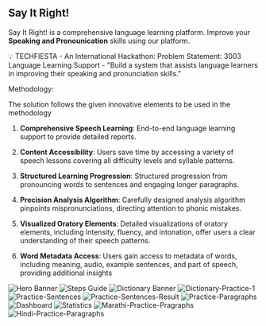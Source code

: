 ## Say It Right!
Say It Right! is a comprehensive language learning platform. Improve your **Speaking and Pronounication** skills using our platform.

💡 TECHFIESTA - An International Hackathon: Problem Statement: 3003 Language Learning Support - "Build a system that assists language learners in improving their speaking and pronunciation skills."

Methodology:

The solution follows the given innovative elements to be used in the methodology

1. **Comprehensive Speech Learning**: End-to-end language learning support to provide detailed reports.

3. **Content Accessibility**: Users save time by accessing a variety of speech lessons covering all difficulty levels and syllable patterns.

4. **Structured Learning Progression**: Structured progression from pronouncing words to sentences and engaging longer paragraphs.

5. **Precision Analysis Algorithm**: Carefully designed analysis algorithm pinpoints mispronunciations, directing attention to phonic mistakes.

6. **Visualized Oratory Elements**: Detailed visualizations of oratory elements, including intensity, fluency, and intonation, offer users a clear understanding of their speech patterns.

7. **Word Metadata Access**: Users gain access to metadata of words, including meaning, audio, example sentences, and part of speech, providing additional insights

![Hero Banner](https://github.com/gautamkhaire/Say-It-Right/assets/85440675/486452b2-e5ac-4b2a-950d-d62915c06826)
![Steps Guide](https://github.com/gautamkhaire/Say-It-Right/assets/85440675/d8ae79e5-196a-4414-9ba3-24cd49109026)
![Dictionary Banner](https://github.com/gautamkhaire/Say-It-Right/assets/85440675/043f6970-6992-45c8-ada2-4b779e70b7dd)
![Dictionary-Practice-1](https://github.com/gautamkhaire/Say-It-Right/assets/85440675/58784bb7-5a09-4362-b69f-73919ddb5d62)
![Practice-Sentences](https://github.com/gautamkhaire/Say-It-Right/assets/85440675/33eec5a1-41cd-4d55-a3eb-62ceade911ef)
![Practice-Sentences-Result](https://github.com/gautamkhaire/Say-It-Right/assets/85440675/51c7dc7d-27c3-49c9-bc19-5e1bf068ad85)
![Practice-Paragraphs](https://github.com/gautamkhaire/Say-It-Right/assets/85440675/f12e66d0-4fdd-42cf-b1ba-d5c3b6cf987b)
![Dashboard](https://github.com/gautamkhaire/Say-It-Right/assets/85440675/8f538ca5-f459-4ec1-aafd-b395959e9ea8)
![Statistics](https://github.com/gautamkhaire/Say-It-Right/assets/85440675/9bb542d5-1fb5-4061-9eaa-347a7f7650a2)
![Marathi-Practice-Pragraphs](https://github.com/gautamkhaire/Say-It-Right/assets/85440675/753b6d05-f7e8-480a-a04a-dabe97335732)
![Hindi-Practice-Paragraphs](https://github.com/gautamkhaire/Say-It-Right/assets/85440675/4d005d22-307e-4acd-9fd8-93c8e05daec2)
